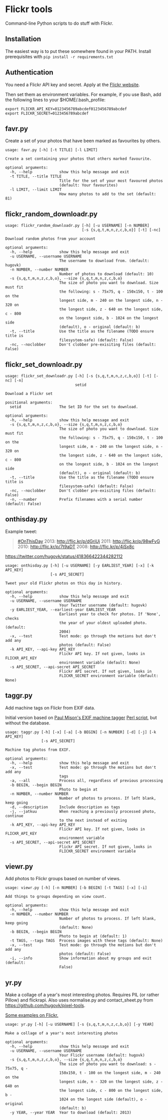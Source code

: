 Flickr tools
============

Command-line Python scripts to do stuff with Flickr.

Installation
------------

The easiest way is to put these somewhere found in your PATH. Install prerequisites with `pip install -r requirements.txt`


Authentication
--------------

You need a Flickr API key and secret. Apply at the [Flickr website](http://www.flickr.com/services/api/auth.howto.web.html).

Then set them as environment variables. For example, if you use Bash, add the following lines to your $HOME/.bash_profile:

    export FLICKR_API_KEY=0123456789abcdef0123456789abcdef
    export FLICKR_SECRET=0123456789abcdef


favr.py
-------

Create a set of your photos that have been marked as favourites by others.

```
usage: favr.py [-h] [-t TITLE] [-l LIMIT]

Create a set containing your photos that others marked favourite.

optional arguments:
  -h, --help            show this help message and exit
  -t TITLE, --title TITLE
                        Title for the set of your most favoured photos
                        (default: Your favourites)
  -l LIMIT, --limit LIMIT
                        How many photos to add to the set (default: 81)
```

flickr_random_downloadr.py
--------------------------
```
usage: flickr_random_downloadr.py [-h] [-u USERNAME] [-n NUMBER]
                                  [-s {s,q,t,m,n,z,c,b,o}] [-t] [-nc]

Download random photos from your account

optional arguments:
  -h, --help            show this help message and exit
  -u USERNAME, --username USERNAME
                        The username to download from. (default: hugovk)
  -n NUMBER, --number NUMBER
                        Number of photos to download (default: 10)
  -s {s,q,t,m,n,z,c,b,o}, --size {s,q,t,m,n,z,c,b,o}
                        The size of photo you want to download. Size must fit
                        the following: s - 75x75, q - 150x150, t - 100 on the
                        longest side, m - 240 on the longest side, n - 320 on
                        the longest side, z - 640 on the longest side, c - 800
                        on the longest side, b - 1024 on the longest side
                        (default), o - original (default: b)
  -t, --title           Use the title as the filename (TODO ensure title is
                        filesystem-safe) (default: False)
  -nc, --noclobber      Don't clobber pre-exisiting files (default: False)

```

flickr_set_downloadr.py
-----------------------
```
usage: flickr_set_downloadr.py [-h] [-s {s,q,t,m,n,z,c,b,o}] [-t] [-nc] [-n]
                               setid

Download a Flickr set

positional arguments:
  setid                 The Set ID for the set to download.

optional arguments:
  -h, --help            show this help message and exit
  -s {s,q,t,m,n,z,c,b,o}, --size {s,q,t,m,n,z,c,b,o}
                        The size of photo you want to download. Size must fit
                        the following: s - 75x75, q - 150x150, t - 100 on the
                        longest side, m - 240 on the longest side, n - 320 on
                        the longest side, z - 640 on the longest side, c - 800
                        on the longest side, b - 1024 on the longest side
                        (default), o - original (default: b)
  -t, --title           Use the title as the filename (TODO ensure title is
                        filesystem-safe) (default: False)
  -nc, --noclobber      Don't clobber pre-exisiting files (default: False)
  -n, --number          Prefix filenames with a serial number (default: False)
```

onthisday.py
------------

Example tweet:

> [#OnThisDay](https://twitter.com/search?q=%23OnThisDay&src=hash) 2013: http://flic.kr/p/dGrjUj  2011: http://flic.kr/p/98wFvG  2010: http://flic.kr/p/7t9aDT  2008: http://flic.kr/p/4jSx8c

https://twitter.com/hugovk/status/418366422344282112

```
usage: onthisday.py [-h] [-u USERNAME] [-y EARLIEST_YEAR] [-x] [-k API_KEY]
                    [-s API_SECRET]

Tweet your old Flickr photos on this day in history.

optional arguments:
  -h, --help            show this help message and exit
  -u USERNAME, --username USERNAME
                        Your Twitter username (default: hugovk)
  -y EARLIEST_YEAR, --earliest-year EARLIEST_YEAR
                        Earliest year to check for photos. If 'None', checks
                        the year of your oldest uploaded photo. (default:
                        2004)
  -x, --test            Test mode: go through the motions but don't add any
                        photos (default: False)
  -k API_KEY, --api-key API_KEY
                        Flickr API key. If not given, looks in FLICKR_API_KEY
                        environment variable (default: None)
  -s API_SECRET, --api-secret API_SECRET
                        Flickr API secret. If not given, looks in
                        FLICKR_SECRET environment variable (default: None)
```

taggr.py
--------

Add machine tags on Flickr from EXIF data.

Initial version based on [Paul Mison's EXIF machine tagger](http://blech.typepad.com/blog/2008/11/flickr-exif-machine-tags.html) [Perl script](http://husk.org/code/flickr_exif_machinetag.pl), but without the database.

```
usage: taggr.py [-h] [-x] [-a] [-b BEGIN] [-n NUMBER] [-d] [-j] [-k API_KEY]
                [-s API_SECRET]

Machine tag photos from EXIF.

optional arguments:
  -h, --help            show this help message and exit
  -x, --test            Test mode: go through the motions but don't add any
                        tags
  -a, --all             Process all, regardless of previous processing
  -b BEGIN, --begin BEGIN
                        Photo to begin at
  -n NUMBER, --number NUMBER
                        Number of photos to process. If left blank, keep going
  -d, --description     Include description as tags
  -j, --jatkuu          When reaching a previously processed photo, continue
                        to the next instead of exiting
  -k API_KEY, --api-key API_KEY
                        Flickr API key. If not given, looks in FLICKR_API_KEY
                        environment variable
  -s API_SECRET, --api-secret API_SECRET
                        Flickr API secret. If not given, looks in
                        FLICKR_SECRET environment variable
```

viewr.py
--------

Add photos to Flickr groups based on number of views.


```
usage: viewr.py [-h] [-n NUMBER] [-b BEGIN] [-t TAGS] [-x] [-i]

Add things to groups depending on view count.

optional arguments:
  -h, --help            show this help message and exit
  -n NUMBER, --number NUMBER
                        Number of photos to process. If left blank, keep going
                        (default: None)
  -b BEGIN, --begin BEGIN
                        Photo to begin at (default: 1)
  -t TAGS, --tags TAGS  Process images with these tags (default: None)
  -x, --test            Test mode: go through the motions but don't add any
                        photos (default: False)
  -i, --info            Show information about my groups and exit (default:
                        False)
```

yr.py
--------

Make a collage of a year's most interesting photos. Requires PIL (or rather Pillow) and flickrapi. Also uses normalise.py and contact_sheet.py from https://github.com/hugovk/pixel-tools.

[Some examples on Flickr.](https://www.flickr.com/search/?text=flickr%3Atool%3Dyr&sort=date-posted-desc)


```
usage: yr.py [-h] [-u USERNAME] [-s {s,q,t,m,n,z,c,b,o}] [-y YEAR]

Make a collage of a year's most interesting photos

optional arguments:
  -h, --help            show this help message and exit
  -u USERNAME, --username USERNAME
                        Your Flickr username (default: hugovk)
  -s {s,q,t,m,n,z,c,b,o}, --size {s,q,t,m,n,z,c,b,o}
                        The size of photo you want to download: s - 75x75, q -
                        150x150, t - 100 on the longest side, m - 240 on the
                        longest side, n - 320 on the longest side, z - 640 on
                        the longest side, c - 800 on the longest side, b -
                        1024 on the longest side (default), o - original
                        (default: b)
  -y YEAR, --year YEAR  Year to download (default: 2013)
  ```
